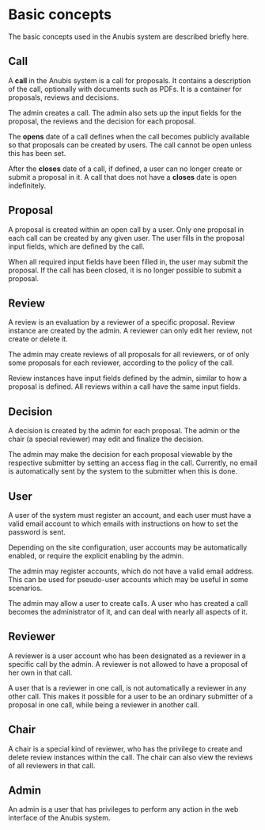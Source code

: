 Basic concepts
==============

The basic concepts used in the Anubis system are described briefly
here.

Call
----

A **call** in the Anubis system is a call for proposals. It contains a
description of the call, optionally with documents such as PDFs. It
is a container for proposals, reviews and decisions.

The admin creates a call. The admin also sets up the input fields for
the proposal, the reviews and the decision for each proposal.

The **opens** date of a call defines when the call becomes publicly
available so that proposals can be created by users. The call cannot
be open unless this has been set.

After the **closes** date of a call, if defined, a user can no longer
create or submit a proposal in it. A call that does not have a
**closes** date is open indefinitely.

Proposal
--------

A proposal is created within an open call by a user. Only one proposal
in each call can be created by any given user. The user fills in the
proposal input fields, which are defined by the call.

When all required input fields have been filled in, the user may
submit the proposal. If the call has been closed, it is no longer
possible to submit a proposal.

Review
------

A review is an evaluation by a reviewer of a specific proposal. Review
instance are created by the admin. A reviewer can only edit her
review, not create or delete it.

The admin may create reviews of all proposals for all reviewers, or of
only some proposals for each reviewer, according to the policy of the
call.

Review instances have input fields defined by the admin, similar to
how a proposal is defined. All reviews within a call have the same
input fields.

Decision
--------

A decision is created by the admin for each proposal. The admin or the
chair (a special reviewer) may edit and finalize the decision.

The admin may make the decision for each proposal viewable by the
respective submitter by setting an access flag in the call. Currently,
no email is automatically sent by the system to the submitter when
this is done.

User
----

A user of the system must register an account, and each user must have
a valid email account to which emails with instructions on how to set
the password is sent.

Depending on the site configuration, user accounts may be
automatically enabled, or require the explicit enabling by the admin.

The admin may register accounts, which do not have a valid email
address. This can be used for pseudo-user accounts which may be useful
in some scenarios.

The admin may allow a user to create calls. A user who has created a
call becomes the administrator of it, and can deal with nearly all
aspects of it.

Reviewer
--------

A reviewer is a user account who has been designated as a reviewer in
a specific call by the admin. A reviewer is not allowed to have a
proposal of her own in that call.

A user that is a reviewer in one call, is not automatically a reviewer
in any other call. This makes it possible for a user to be an ordinary
submitter of a proposal in one call, while being a reviewer in another
call.

Chair
-----

A chair is a special kind of reviewer, who has the privilege to create
and delete review instances within the call. The chair can also view
the reviews of all reviewers in that call.

Admin
-----

An admin is a user that has privileges to perform any action in the
web interface of the Anubis system.
